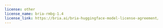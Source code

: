 ```yaml
---
license: other
license_name: bria-rmbg-1.4
license_link: https://bria.ai/bria-huggingface-model-license-agreement/
---
```

